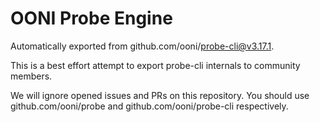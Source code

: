 # OONI Probe Engine

Automatically exported from github.com/ooni/probe-cli@v3.17.1.

This is a best effort attempt to export probe-cli internals to community members.

We will ignore opened issues and PRs on this repository. You should
use github.com/ooni/probe and github.com/ooni/probe-cli respectively.
